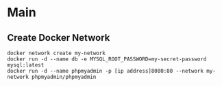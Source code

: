 # Main
## Create Docker Network

```
docker network create my-network
docker run -d --name db -e MYSQL_ROOT_PASSWORD=my-secret-password mysql:latest
docker run -d --name phpmyadmin -p [ip address]8080:80 --network my-network phpmyadmin/phpmyadmin
```